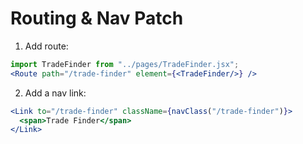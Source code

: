 # Routing & Nav Patch

1) Add route:
```jsx
import TradeFinder from "../pages/TradeFinder.jsx";
<Route path="/trade-finder" element={<TradeFinder/>} />
```

2) Add a nav link:
```jsx
<Link to="/trade-finder" className={navClass("/trade-finder")}>
  <span>Trade Finder</span>
</Link>
```
